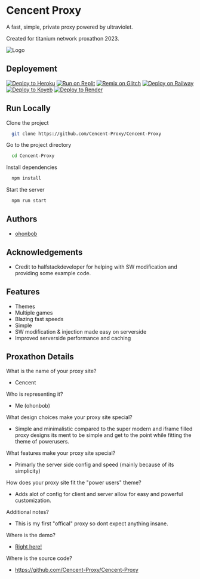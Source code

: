 
# Cencent Proxy

A fast, simple, private proxy powered by ultraviolet.

Created for titanium network proxathon 2023.




![Logo](https://i.ibb.co/D1Hq5By/Screenshot-2023-07-17-142551.png)

## Deployement

[![Deploy to Heroku](https://binbashbanana.github.io/deploy-buttons/buttons/remade/heroku.svg)](https://heroku.com/deploy/?template=https://github.com/Cencent-Proxy/Cencent-Proxy)
[![Run on Replit](https://binbashbanana.github.io/deploy-buttons/buttons/remade/replit.svg)](https://replit.com/github/Cencent-Proxy/Cencent-Proxy)
[![Remix on Glitch](https://binbashbanana.github.io/deploy-buttons/buttons/remade/glitch.svg)](https://glitch.com/edit/#!/import/github/Cencent-Proxy/Cencent-Proxy)
[![Deploy on Railway](https://binbashbanana.github.io/deploy-buttons/buttons/remade/railway.svg)](https://railway.app/new/template?template=https://github.com/Cencent-Proxy/Cencent-Proxy)
[![Deploy to Koyeb](https://binbashbanana.github.io/deploy-buttons/buttons/remade/koyeb.svg)](https://app.koyeb.com/deploy?type=git&repository=github.com/Cencent-Proxy/Cencent-Proxy&branch=main&name=Cencent)
[![Deploy to Render](https://binbashbanana.github.io/deploy-buttons/buttons/remade/render.svg)](https://render.com/deploy?repo=https://github.com/Cencent-Proxy/Cencent-Proxy)

## Run Locally

Clone the project

```bash
  git clone https://github.com/Cencent-Proxy/Cencent-Proxy
```

Go to the project directory

```bash
  cd Cencent-Proxy
```

Install dependencies

```bash
  npm install
```

Start the server

```bash
  npm run start
```


## Authors

- [ohonbob](https://discord.com)


## Acknowledgements

 - Credit to halfstackdeveloper for helping with SW modification and providing some example code.

## Features

- Themes
- Multiple games
- Blazing fast speeds
- Simple
- SW modification & injection made easy on serverside
- Improved serverside performance and caching


## Proxathon Details

What is the name of your proxy site?

- Cencent

Who is representing it?

- Me (ohonbob)

What design choices make your proxy site special?

- Simple and minimalistic compared to the super modern and iframe filled proxy designs its ment to be simple and get to the point while fitting the theme of powerusers.

What features make your proxy site special?

- Primarly the server side config and speed (mainly because of its simplicity)

How does your proxy site fit the "power users" theme?

- Adds alot of config for client and server allow for easy and powerful customization.

Additional notes?

- This is my first "offical" proxy so dont expect anything insane.

Where is the demo?

- [Right here!](https://cencent.onrender.com)

Where is the source code?

- https://github.com/Cencent-Proxy/Cencent-Proxy

